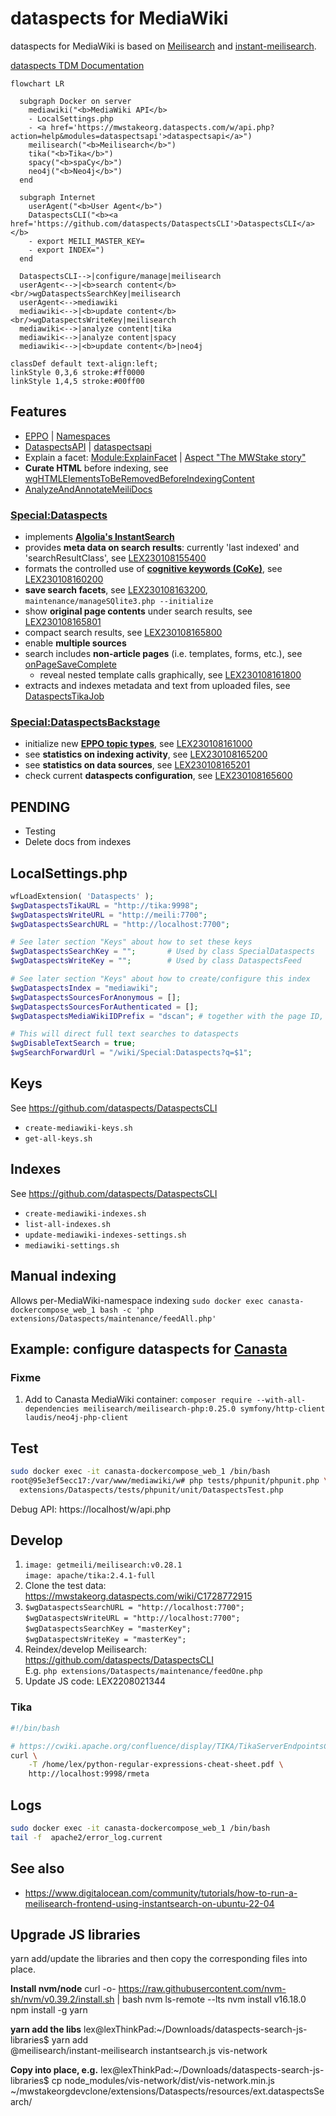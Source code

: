 # dataspects for MediaWiki

dataspects for MediaWiki is based on [Meilisearch](https://www.meilisearch.com) and [instant-meilisearch](https://github.com/meilisearch/instant-meilisearch).

[dataspects TDM Documentation](https://htmlpreview.github.io/?https://github.com/dataspects/mediawiki-extensions-Dataspects/blob/master/doc.html)

```mermaid
flowchart LR

  subgraph Docker on server
    mediawiki("<b>MediaWiki API</b>
    - LocalSettings.php
    - <a href='https://mwstakeorg.dataspects.com/w/api.php?action=help&modules=dataspectsapi'>dataspectsapi</a>")
    meilisearch("<b>Meilisearch</b>")
    tika("<b>Tika</b>")
    spacy("<b>spaCy</b>")
    neo4j("<b>Neo4j</b>")
  end

  subgraph Internet
    userAgent("<b>User Agent</b>")
    DataspectsCLI("<b><a href='https://github.com/dataspects/DataspectsCLI'>DataspectsCLI</a></b>
    - export MEILI_MASTER_KEY=
    - export INDEX=")
  end

  DataspectsCLI-->|configure/manage|meilisearch
  userAgent<-->|<b>search content</b><br/>wgDataspectsSearchKey|meilisearch
  userAgent<-->mediawiki
  mediawiki<-->|<b>update content</b><br/>wgDataspectsWriteKey|meilisearch
  mediawiki<-->|analyze content|tika
  mediawiki<-->|analyze content|spacy
  mediawiki<-->|<b>update content</b>|neo4j

classDef default text-align:left;
linkStyle 0,3,6 stroke:#ff0000
linkStyle 1,4,5 stroke:#00ff00
```

## Features

- [EPPO](https://mwstakeorg.dataspects.com/wiki/EPPO) | [Namespaces](https://mwstakeorg.dataspects.com/wiki/Namespaces)
- [DataspectsAPI](https://github.com/dataspects/mediawiki-extensions-Dataspects/blob/main/includes/api/DataspectsAPI.php) | [dataspectsapi](https://mwstakeorg.dataspects.com/w/api.php?action=help&modules=dataspectsapi)
- Explain a facet: [Module:ExplainFacet](https://mwstakeorg.dataspects.com/wiki/Module:ExplainFacet) | [Aspect "The MWStake story"](https://mwstakeorg.dataspects.com/wiki/Aspect_%22The_MWStake_story%22)
- **Curate HTML** before indexing, see [wgHTMLElementsToBeRemovedBeforeIndexingContent](https://github.com/dataspects/mediawiki-extensions-Dataspects/search?q=wgHTMLElementsToBeRemovedBeforeIndexingContent)
- [AnalyzeAndAnnotateMeiliDocs](https://github.com/dataspects/mediawiki-extensions-Dataspects/search?q=AnalyzeAndAnnotateMeiliDocs)

### [Special:Dataspects](https://mwstakeorg.dataspects.com/wiki/Special:Dataspects)

- implements **[Algolia's InstantSearch](https://github.com/meilisearch/instant-meilisearch)**
- provides **meta data on search results**: currently 'last indexed' and 'searchResultClass', see [LEX230108155400](https://github.com/dataspects/mediawiki-extensions-Dataspects/search?q=LEX230108155400)
- formats the controlled use of **[cognitive keywords (CoKe)](https://wiki.dataspects.com/wiki/C1537999723)**, see [LEX230108160200](https://github.com/dataspects/mediawiki-extensions-Dataspects/search?q=LEX230108160200)
- **save search facets**, see [LEX230108163200](https://github.com/dataspects/mediawiki-extensions-Dataspects/search?q=LEX230108163200), <code>maintenance/manageSQlite3.php --initialize</code>
- show **original page contents** under search results, see [LEX230108165801](https://github.com/dataspects/mediawiki-extensions-Dataspects/search?q=LEX230108165801)
- compact search results, see [LEX230108165800](https://github.com/dataspects/mediawiki-extensions-Dataspects/search?q=LEX230108165800)
- enable **multiple sources**
- search includes **non-article pages** (i.e. templates, forms, etc.), see [onPageSaveComplete](https://github.com/dataspects/mediawiki-extensions-Dataspects/search?q=onPageSaveComplete)
  - reveal nested template calls graphically, see [LEX230108161800](https://github.com/dataspects/mediawiki-extensions-Dataspects/search?q=LEX230108161800)
- extracts and indexes metadata and text from uploaded files, see [DataspectsTikaJob](https://github.com/dataspects/mediawiki-extensions-Dataspects/search?q=DataspectsTikaJob)

### [Special:DataspectsBackstage](https://mwstakeorg.dataspects.com/wiki/Special:DataspectsBackstage)

- initialize new **[EPPO topic types](https://mwstakeorg.dataspects.com/wiki/EPPO)**, see [LEX230108161000](https://github.com/dataspects/mediawiki-extensions-Dataspects/search?q=LEX230108161000)
- see **statistics on indexing activity**, see [LEX230108165200](https://github.com/dataspects/mediawiki-extensions-Dataspects/search?q=LEX230108165200)
- see **statistics on data sources**, see [LEX230108165201](https://github.com/dataspects/mediawiki-extensions-Dataspects/search?q=LEX230108165201)
- check current **dataspects configuration**, see [LEX230108165600](https://github.com/dataspects/mediawiki-extensions-Dataspects/search?q=LEX230108165600)

## **PENDING**

- Testing
- Delete docs from indexes

## LocalSettings.php

```php
wfLoadExtension( 'Dataspects' );
$wgDataspectsTikaURL = "http://tika:9998";
$wgDataspectsWriteURL = "http://meili:7700";
$wgDataspectsSearchURL = "http://localhost:7700";

# See later section "Keys" about how to set these keys
$wgDataspectsSearchKey = "";       # Used by class SpecialDataspects
$wgDataspectsWriteKey = "";        # Used by class DataspectsFeed

# See later section "Keys" about how to create/configure this index
$wgDataspectsIndex = "mediawiki";
$wgDataspectsSourcesForAnonymous = [];
$wgDataspectsSourcesForAuthenticated = [];
$wgDataspectsMediaWikiIDPrefix = "dscan"; # together with the page ID, this represents the index doc id

# This will direct full text searches to dataspects
$wgDisableTextSearch = true;
$wgSearchForwardUrl = "/wiki/Special:Dataspects?q=$1";
```

## Keys

See https://github.com/dataspects/DataspectsCLI

- `create-mediawiki-keys.sh`
- `get-all-keys.sh`

## Indexes

See https://github.com/dataspects/DataspectsCLI

- `create-mediawiki-indexes.sh`
- `list-all-indexes.sh`
- `update-mediawiki-indexes-settings.sh`
- `mediawiki-settings.sh`

## Manual indexing

Allows per-MediaWiki-namespace indexing
`sudo docker exec canasta-dockercompose_web_1 bash -c 'php extensions/Dataspects/maintenance/feedAll.php'`

## Example: configure dataspects for [Canasta](https://canasta.wiki/)

### Fixme

1. Add to Canasta MediaWiki container: `composer require --with-all-dependencies meilisearch/meilisearch-php:0.25.0 symfony/http-client laudis/neo4j-php-client`

## Test

```bash
sudo docker exec -it canasta-dockercompose_web_1 /bin/bash
root@95e3ef5ecc17:/var/www/mediawiki/w# php tests/phpunit/phpunit.php \
  extensions/Dataspects/tests/phpunit/unit/DataspectsTest.php
```

Debug API: https://localhost/w/api.php

## Develop

1. `image: getmeili/meilisearch:v0.28.1`<br/>`image: apache/tika:2.4.1-full`
2. Clone the test data: https://mwstakeorg.dataspects.com/wiki/C1728772915
3. `$wgDataspectsSearchURL = "http://localhost:7700";`<br/>`$wgDataspectsWriteURL = "http://localhost:7700";`<br/>`$wgDataspectsSearchKey = "masterKey";`<br/>
   `$wgDataspectsWriteKey = "masterKey";`
4. Reindex/develop Meilisearch: https://github.com/dataspects/DataspectsCLI<br/>E.g. `php extensions/Dataspects/maintenance/feedOne.php`
5. Update JS code: LEX2208021344

### Tika

```bash
#!/bin/bash

# https://cwiki.apache.org/confluence/display/TIKA/TikaServerEndpointsCompared
curl \
    -T /home/lex/python-regular-expressions-cheat-sheet.pdf \
    http://localhost:9998/rmeta
```

## Logs

```bash
sudo docker exec -it canasta-dockercompose_web_1 /bin/bash
tail -f  apache2/error_log.current
```

## See also

- https://www.digitalocean.com/community/tutorials/how-to-run-a-meilisearch-frontend-using-instantsearch-on-ubuntu-22-04

## Upgrade JS libraries

yarn add/update the libraries and then copy the corresponding files into place.

**Install nvm/node**
curl -o- https://raw.githubusercontent.com/nvm-sh/nvm/v0.39.2/install.sh | bash
nvm ls-remote --lts
nvm install v16.18.0
npm install -g yarn

**yarn add the libs**
lex@lexThinkPad:~/Downloads/dataspects-search-js-libraries$ yarn add \
 @meilisearch/instant-meilisearch instantsearch.js vis-network

**Copy into place, e.g.**
lex@lexThinkPad:~/Downloads/dataspects-search-js-libraries$ cp node_modules/vis-network/dist/vis-network.min.js ~/mwstakeorgdevclone/extensions/Dataspects/resources/ext.dataspectsSearch/
